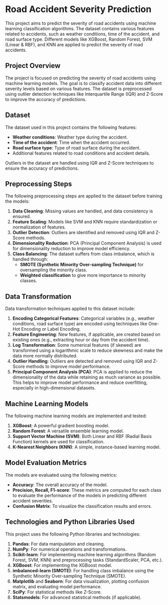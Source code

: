 # Road Accident Severity Prediction

This project aims to predict the severity of road accidents using machine learning classification algorithms. The dataset contains various features related to accidents, such as weather conditions, time of the accident, and road surface type. Different models like XGBoost, Random Forest, SVM (Linear & RBF), and KNN are applied to predict the severity of road accidents.


## Project Overview

The project is focused on predicting the severity of road accidents using machine learning models. The goal is to classify accident data into different severity levels based on various features. The dataset is preprocessed using outlier detection techniques like Interquartile Range (IQR) and Z-Score to improve the accuracy of predictions.

## Dataset

The dataset used in this project contains the following features:
- **Weather conditions**: Weather type during the accident.
- **Time of the accident**: Time when the accident occurred.
- **Road surface type**: Type of road surface during the accident.
- Additional features related to road conditions and accident details.

Outliers in the dataset are handled using IQR and Z-Score techniques to ensure the accuracy of predictions.

## Preprocessing Steps

The following preprocessing steps are applied to the dataset before training the models:

1. **Data Cleaning**: Missing values are handled, and data consistency is ensured.
2. **Feature Scaling**: Models like SVM and KNN require standardization or normalization of features.
3. **Outlier Detection**: Outliers are identified and removed using IQR and Z-Score methods.
4. **Dimensionality Reduction**: PCA (Principal Component Analysis) is used for dimensionality reduction to improve model efficiency.
5. **Class Balancing**: The dataset suffers from class imbalance, which is handled through:
   - **SMOTE (Synthetic Minority Over-sampling Technique)** for oversampling the minority class.
   - **Weighted classification** to give more importance to minority classes.

## Data Transformation

Data transformation techniques applied to this dataset include:

1. **Encoding Categorical Features**: Categorical variables (e.g., weather conditions, road surface type) are encoded using techniques like One-Hot Encoding or Label Encoding.
2. **Feature Engineering**: New features, if applicable, are created based on existing ones (e.g., extracting hour or day from the accident time).
3. **Log Transformation**: Some numerical features (if skewed) are transformed using a logarithmic scale to reduce skewness and make the data more normally distributed.
4. **Outlier Handling**: Outliers are detected and removed using IQR and Z-Score methods to improve model performance.
5. **Principal Component Analysis (PCA)**: PCA is applied to reduce the dimensionality of the data while retaining as much variance as possible. This helps to improve model performance and reduce overfitting, especially in high-dimensional datasets.

## Machine Learning Models

The following machine learning models are implemented and tested:

1. **XGBoost**: A powerful gradient boosting model.
2. **Random Forest**: A versatile ensemble learning model.
3. **Support Vector Machine (SVM)**: Both Linear and RBF (Radial Basis Function) kernels are used for classification.
4. **K-Nearest Neighbors (KNN)**: A simple, instance-based learning model.

## Model Evaluation Metrics

The models are evaluated using the following metrics:

- **Accuracy**: The overall accuracy of the model.
- **Precision, Recall, F1-score**: These metrics are computed for each class to evaluate the performance of the models in predicting different accident severities.
- **Confusion Matrix**: To visualize the classification results and errors.

## Technologies and Python Libraries Used

This project uses the following Python libraries and technologies:

1. **Pandas**: For data manipulation and cleaning.
2. **NumPy**: For numerical operations and transformations.
3. **Scikit-learn**: For implementing machine learning algorithms (Random Forest, SVM, KNN) and preprocessing tasks (StandardScaler, PCA, etc.).
4. **XGBoost**: For implementing the XGBoost model.
5. **imbalanced-learn (SMOTE)**: For handling class imbalance using the Synthetic Minority Over-sampling Technique (SMOTE).
6. **Matplotlib** and **Seaborn**: For data visualization, plotting confusion matrix, and evaluating model performance.
7. **SciPy**: For statistical methods like Z-Score.
8. **Statsmodels**: For advanced statistical methods (if applicable).


